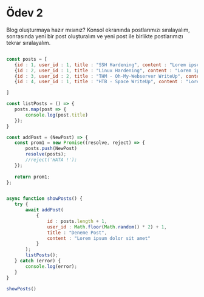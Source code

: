 # Ödev 2
Blog oluşturmaya hazır mısınız? Konsol ekranında postlarımızı sıralayalım, sonrasında yeni bir post oluşturalım ve yeni post ile birlikte postlarımızı tekrar sıralayalım.



 ```javascript

const posts = [
    {id : 1, user_id : 1, title : "SSH Hardening", content : "Lorem ipsum dolor sit amet"},
    {id : 2, user_id : 1, title : "Linux Hardening", content : "Lorem ipsum dolor sit amet"},
    {id : 3, user_id : 2, title : "THM - Oh-My-Webserver WriteUp", content : "Lorem ipsum dolor sit amet"},
    {id : 4, user_id : 1, title : "HTB - Space WriteUp", content : "Lorem ipsum dolor sit amet"},

]

const listPosts = () => {
    posts.map(post => {
        console.log(post.title)
    });
}

const addPost = (NewPost) => {
    const prom1 = new Promise((resolve, reject) => {
        posts.push(NewPost)
        resolve(posts);
        //reject('HATA !');
    });
    
    return prom1;
};


async function showPosts() {
    try {
        await addPost(
            {
                id : posts.length + 1,
                user_id : Math.floor(Math.random() * 2) + 1,
                title : "Deneme Post",
                content : "Lorem ipsum dolor sit amet"
            }
        );
        listPosts();
    } catch (error) {
        console.log(error);
    }
}

showPosts()
 ```